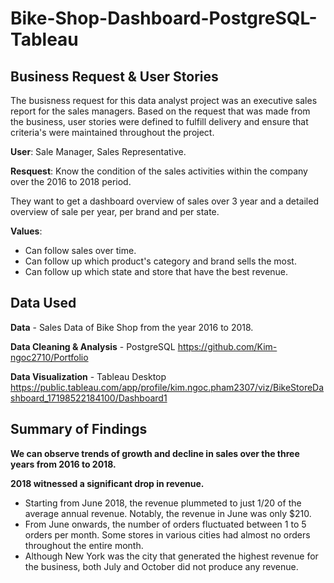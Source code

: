 # Bike-Shop-Dashboard-PostgreSQL-Tableau



## Business Request & User Stories
The busisness request for this data analyst project was an executive sales report for the sales managers. 
Based on the request that was made from the business, user stories were defined to fulfill delivery and ensure that criteria's were maintained throughout the project.

**User**: Sale Manager, Sales Representative.

**Resquest**: Know the condition of the sales activities within the company over the 2016 to 2018 period.

They want to get a dashboard overview of sales over 3 year and a detailed overview of sale per year, per brand and per state.

**Values**:
- Can follow sales over time.
- Can follow up which product's category and brand sells the most.
- Can follow up which state and store that have the best revenue.

## Data Used

**Data** - Sales Data of Bike Shop from the year 2016 to 2018.

**Data Cleaning & Analysis** - PostgreSQL
https://github.com/Kim-ngoc2710/Portfolio

**Data Visualization** - Tableau Desktop
https://public.tableau.com/app/profile/kim.ngoc.pham2307/viz/BikeStoreDashboard_17198522184100/Dashboard1

## Summary of Findings

**We can observe trends of growth and decline in sales over the three years from 2016 to 2018.**

**2018 witnessed a significant drop in revenue.**
- Starting from June 2018, the revenue plummeted to just 1/20 of the average annual revenue. Notably, the revenue in June was only $210.
- From June onwards, the number of orders fluctuated between 1 to 5 orders per month. Some stores in various cities had almost no orders throughout the entire month.
- Although New York was the city that generated the highest revenue for the business, both July and October did not produce any revenue.

